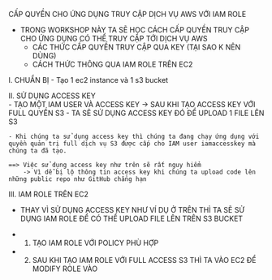 CẤP QUYỀN CHO ỨNG DỤNG TRUY CẬP DỊCH VỤ AWS VỚI IAM ROLE

- TRONG WORKSHOP NÀY TA SẼ HỌC CÁCH CẤP QUYỀN TRUY CẬP CHO ỨNG DỤNG CÓ THỂ TRUY CẬP TỚI DỊCH VỤ AWS
	- CÁC THỨC CẤP QUYỀN TRUY CẬP QUA KEY (TẠI SAO K NÊN DÙNG)
	- CÁCH THỨC THÔNG QUA IAM ROLE TRÊN EC2

I. CHUẨN BỊ
	- Tạo 1 ec2 instance và 1 s3 bucket

II. SỬ DỤNG ACCESS KEY	
	- TẠO MỘT IAM USER VÀ ACCESS KEY
		-> SAU KHI TẠO ACCESS KEY VỚI FULL QUYỀN S3
	- TA SẼ SỬ DỤNG ACCESS KEY ĐÓ ĐỂ UPLOAD 1 FILE LÊN S3

	- Khi chúng ta sử dụng access key thì chúng ta đang chạy ứng dụng với quyền quản trị full dịch vụ S3 được cấp cho IAM user iamaccesskey mà chúng ta đã tạo.

	==> Việc sử dụng access key như trên sẽ rất nguy hiểm
 		-> Vì dễ bị lộ thông tin access key khi chúng ta upload code lên những public repo như GitHub chẳng hạn

III. IAM ROLE TRÊN EC2

- THAY VÌ SỬ DỤNG ACCESS KEY NHƯ VÍ DỤ Ở TRÊN THÌ TA SẼ SỬ DỤNG IAM ROLE ĐỂ CÓ THỂ UPLOAD FILE LÊN TRÊN S3 BUCKET

- 1. TẠO IAM ROLE VỚI POLICY PHÙ HỢP
- 2. SAU KHI TẠO IAM ROLE VỚI FULL ACCESS S3 THÌ TA VÀO EC2 ĐỂ MODIFY ROLE VÀO